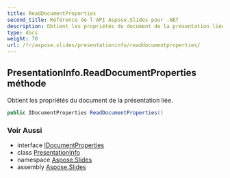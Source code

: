 ```yaml
---
title: ReadDocumentProperties
second_title: Référence de l'API Aspose.Slides pour .NET
description: Obtient les propriétés du document de la présentation liée.
type: docs
weight: 70
url: /fr/aspose.slides/presentationinfo/readdocumentproperties/
---
```


## PresentationInfo.ReadDocumentProperties méthode

Obtient les propriétés du document de la présentation liée.

```csharp
public IDocumentProperties ReadDocumentProperties()
```

### Voir Aussi

* interface [IDocumentProperties](../../idocumentproperties)
* class [PresentationInfo](../../presentationinfo)
* namespace [Aspose.Slides](../../presentationinfo)
* assembly [Aspose.Slides](../../../)

<!-- NE PAS ÉDITER : généré par xmldocmd pour Aspose.Slides.dll -->